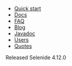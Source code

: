 <ul class="main-menu-pages">
  <li><a href="{{ BASE_PATH }}/quick-start.html">Quick start</a></li>
  <li><a href="{{ BASE_PATH }}/documentation.html">Docs</a></li>
  <li><a href="{{ BASE_PATH }}/faq.html">FAQ</a></li>
  <li><a href="{{ BASE_PATH }}/blog.html">Blog</a></li>
  <li><a href="{{ BASE_PATH }}/javadoc.html">Javadoc</a></li>
  <li><a href="{{ BASE_PATH }}/users.html">Users</a></li>
  <li><a href="{{ BASE_PATH }}/quotes.html">Quotes</a></li>
</ul>

<div class="news">
  <div class="news-line">Released Selenide 4.12.0</div>
</div>

<h3 style="display:none">Blog</h3>
<div class="archive" style="display:none">
  {% assign posts_collate = site.posts %}
  {% include JB/posts_collate %}
  <a href="{{ BASE_PATH }}/archive.html" class="right small">Blog archive</a>
</div>
